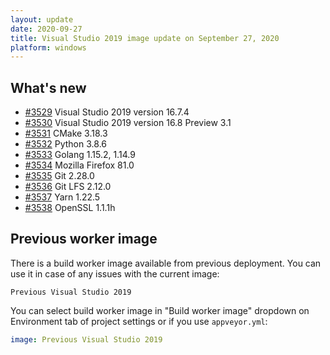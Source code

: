 ```yaml
---
layout: update
date: 2020-09-27
title: Visual Studio 2019 image update on September 27, 2020
platform: windows
---
```


## What's new

* [#3529](https://github.com/appveyor/ci/issues/3529) Visual Studio 2019 version 16.7.4
* [#3530](https://github.com/appveyor/ci/issues/3530) Visual Studio 2019 version 16.8 Preview 3.1
* [#3531](https://github.com/appveyor/ci/issues/3531) CMake 3.18.3
* [#3532](https://github.com/appveyor/ci/issues/3532) Python 3.8.6
* [#3533](https://github.com/appveyor/ci/issues/3533) Golang 1.15.2, 1.14.9
* [#3534](https://github.com/appveyor/ci/issues/3534) Mozilla Firefox 81.0
* [#3535](https://github.com/appveyor/ci/issues/3535) Git 2.28.0
* [#3536](https://github.com/appveyor/ci/issues/3536) Git LFS 2.12.0
* [#3537](https://github.com/appveyor/ci/issues/3537) Yarn 1.22.5
* [#3538](https://github.com/appveyor/ci/issues/3538) OpenSSL 1.1.1h

## Previous worker image

There is a build worker image available from previous deployment. You can use it in case of any issues with the current image:

`Previous Visual Studio 2019`

You can select build worker image in "Build worker image" dropdown on Environment tab of project settings or if you use `appveyor.yml`:

```yaml
image: Previous Visual Studio 2019
```
